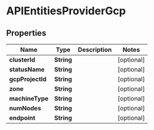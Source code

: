 

# APIEntitiesProviderGcp


## Properties

| Name | Type | Description | Notes |
|------------ | ------------- | ------------- | -------------|
|**clusterId** | **String** |  |  [optional] |
|**statusName** | **String** |  |  [optional] |
|**gcpProjectId** | **String** |  |  [optional] |
|**zone** | **String** |  |  [optional] |
|**machineType** | **String** |  |  [optional] |
|**numNodes** | **String** |  |  [optional] |
|**endpoint** | **String** |  |  [optional] |



